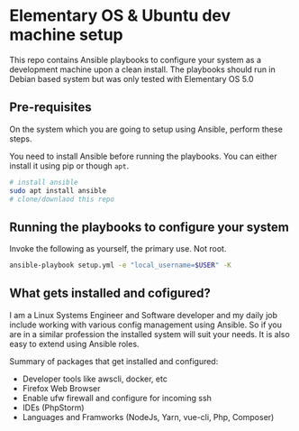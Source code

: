 # Elementary OS & Ubuntu dev machine setup

This repo contains Ansible playbooks to configure your system as a development machine upon a clean install. The playbooks should run in Debian based system but was only tested with Elementary OS 5.0

## Pre-requisites

On the system which you are going to setup using Ansible, perform these steps.

You need to install Ansible before running the playbooks. You can either install it using pip or though `apt`.

```bash
# install ansible
sudo apt install ansible
# clone/downlaod this repo
```

## Running the playbooks to configure your system

Invoke the following as yourself, the primary use. Not root.

```bash
ansible-playbook setup.yml -e "local_username=$USER" -K
```

## What gets installed and cofigured?

I am a Linux Systems Engineer and Software developer and my daily job include working with various config management using Ansible. So if you are in a similar profession the installed system will suit your needs. It is also easy to extend using Ansible roles.

Summary of packages that get installed and configured:

- Developer tools like awscli, docker, etc
- Firefox Web Browser
- Enable ufw firewall and configure for incoming ssh
- IDEs (PhpStorm)
- Languages and Framworks (NodeJs, Yarn, vue-cli, Php, Composer)
